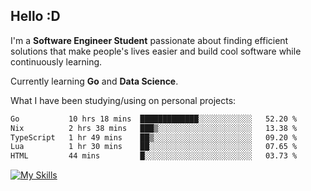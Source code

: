 ## Hello :D

I'm a **Software Engineer Student** passionate about finding efficient solutions that make people's lives easier and build cool software while continuously learning. 

Currently learning **Go** and **Data Science**.

What I have been studying/using on personal projects:
<!--START_SECTION:waka-->

```txt
Go           10 hrs 18 mins  █████████████░░░░░░░░░░░░   52.20 %
Nix          2 hrs 38 mins   ███▒░░░░░░░░░░░░░░░░░░░░░   13.38 %
TypeScript   1 hr 49 mins    ██▒░░░░░░░░░░░░░░░░░░░░░░   09.20 %
Lua          1 hr 30 mins    ██░░░░░░░░░░░░░░░░░░░░░░░   07.65 %
HTML         44 mins         █░░░░░░░░░░░░░░░░░░░░░░░░   03.73 %
```

<!--END_SECTION:waka-->

[![My Skills](https://skillicons.dev/icons?i=dotnet,java,go,py,html,css,js,docker,linux)](https://skillicons.dev)
